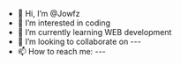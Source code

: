 - 👋 Hi, I’m @Jowfz
- 👀 I’m interested in coding 
- 🌱 I’m currently learning WEB development
- 💞️ I’m looking to collaborate on ---
- 📫 How to reach me: ---

